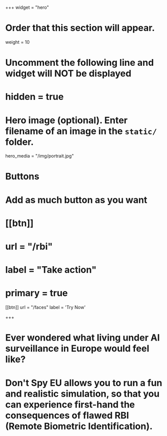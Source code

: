 +++
widget = "hero"
# Order that this section will appear.
weight = 10

# Uncomment the following line and widget will NOT be displayed
# hidden = true

# Hero image (optional). Enter filename of an image in the `static/` folder.
hero_media = "/img/portrait.jpg"

# Buttons
# Add as much button as you want

# [[btn]]
#   url = "/rbi"
#   label = "Take action"
#   primary = true

[[btn]]
  url = "/faces"
  label = 'Try Now'

+++

# Ever wondered what living under AI surveillance in Europe would feel like?

# Don't Spy EU allows you to run a fun and realistic simulation, so that you can experience first-hand the consequences of flawed RBI (Remote Biometric Identification).
